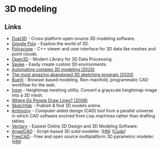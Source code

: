 # 3D modeling

## Links

- [Dust3D](https://github.com/huxingyi/dust3d) - Cross-platform open-source 3D modeling software.
- [Google Poly](https://poly.google.com/) - Explore the world of 3D.
- [Polyscope](https://github.com/nmwsharp/polyscope) - C++ viewer and user interface for 3D data like meshes and point clouds.
- [Open3D](https://github.com/intel-isl/Open3D) - Modern Library for 3D Data Processing.
- [Spoke](https://github.com/mozilla/Spoke) - Easily create custom 3D environments.
- [Automating complex 3D modeling (2020)](https://share-ng.sandia.gov/news/resources/news_releases/3d_modeling/)
- [The most amazing abandoned 3D sketching program (2020)](https://www.youtube.com/watch?v=Sl1I7ZtsJtY)
- [Buerli](https://buerli.io/) - Browser based modeling. Non-manifold, programmatic CAD workflow for the web.
- [hmm](https://github.com/fogleman/hmm) - Heightmap meshing utility. Convert a grayscale heightmap image into a 3D mesh.
- [Where Do People Draw Lines? (2008)](https://gfx.cs.princeton.edu/pubs/Cole_2008_WDP/)
- [Sketchfab](https://sketchfab.com/) - Publish & find 3D models online.
- [Antimony](https://github.com/mkeeter/antimony) - Computer-aided design (CAD) tool from a parallel universe in which CAD software evolved from Lisp machines rather than drafting tables.
- [Vectary](https://www.vectary.com/) - Easiest Online 3D Design and 3D Modeling Software.
- [AngelCAD](https://arnholm.github.io/angelcad-docs/) - Script-based 3D solid modeller. ([HN](https://news.ycombinator.com/item?id=24243077)) ([Code](https://github.com/arnholm/angelcad))
- [FreeCAD](https://github.com/FreeCAD/FreeCAD) - Free and open source multiplatform 3D parametric modeler. ([HN](https://news.ycombinator.com/item?id=24513340))
